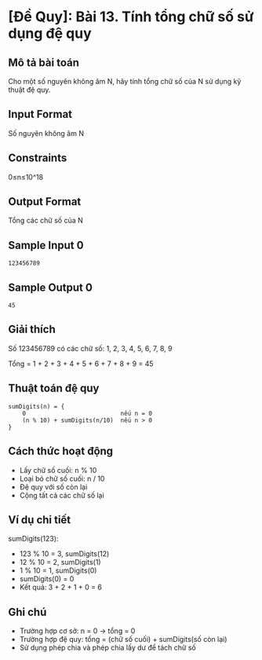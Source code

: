 # [Đề Quy]: Bài 13. Tính tổng chữ số sử dụng đệ quy

## Mô tả bài toán

Cho một số nguyên không âm N, hãy tính tổng chữ số của N sử dụng kỹ thuật đệ quy.

## Input Format

Số nguyên không âm N

## Constraints

0≤n≤10^18

## Output Format

Tổng các chữ số của N

## Sample Input 0

```
123456789
```

## Sample Output 0

```
45
```

## Giải thích

Số 123456789 có các chữ số: 1, 2, 3, 4, 5, 6, 7, 8, 9

Tổng = 1 + 2 + 3 + 4 + 5 + 6 + 7 + 8 + 9 = 45

## Thuật toán đệ quy

```
sumDigits(n) = {
    0                           nếu n = 0
    (n % 10) + sumDigits(n/10)  nếu n > 0
}
```

## Cách thức hoạt động

- Lấy chữ số cuối: n % 10
- Loại bỏ chữ số cuối: n / 10
- Đệ quy với số còn lại
- Cộng tất cả các chữ số lại

## Ví dụ chi tiết

sumDigits(123):
- 123 % 10 = 3, sumDigits(12)
- 12 % 10 = 2, sumDigits(1)  
- 1 % 10 = 1, sumDigits(0)
- sumDigits(0) = 0
- Kết quả: 3 + 2 + 1 + 0 = 6

## Ghi chú

- Trường hợp cơ sở: n = 0 → tổng = 0
- Trường hợp đệ quy: tổng = (chữ số cuối) + sumDigits(số còn lại)
- Sử dụng phép chia và phép chia lấy dư để tách chữ số